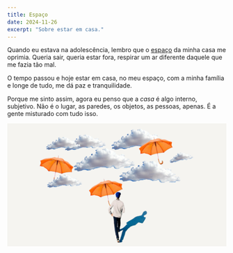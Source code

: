 ```yaml
---
title: Espaço
date: 2024-11-26
excerpt: "Sobre estar em casa."
---
```


Quando eu estava na adolescência, lembro que o [espaço](https://marcosramon.net/o-espaco-entre-nos) da minha casa me oprimia. Queria sair, queria estar fora, respirar um ar diferente daquele que me fazia tão mal.

O tempo passou e hoje estar em casa, no meu espaço, com a minha família e longe de tudo, me dá paz e tranquilidade.

Porque me sinto assim, agora eu penso que a *casa* é algo interno, subjetivo. Não é o lugar, as paredes, os objetos, as pessoas, apenas. É a gente misturado com tudo isso.

<img src="/assets/images/espaco.png">
